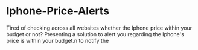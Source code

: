 # Iphone-Price-Alerts
Tired of checking across all websites whether the Iphone price within your budget or not? Presenting a solution to alert you regarding the Iphone's price is within your budget.n to notify the
